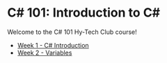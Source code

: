 # C# 101: Introduction to C#
Welcome to the C# 101 Hy-Tech Club course!

- [Week 1 - C# Introduction](HelloCs/StudentDesc.md)
- [Week 2 - Variables](Variables/StudentDesc.md)